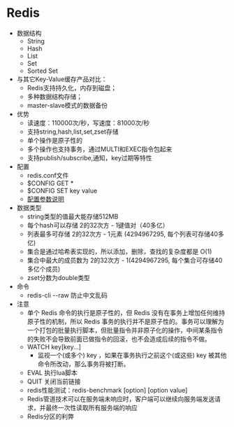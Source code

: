 # Redis
- 数据结构
    - String
    - Hash
    - List
    - Set
    - Sorted Set
- 与其它Key-Value缓存产品对比：
    - Redis支持持久化，内存到磁盘；
    - 多种数据结构存储；
    - master-slave模式的数据备份
- 优势
    - 读速度：110000次/秒，写速度：81000次/秒
    - 支持string,hash,list,set,zset存储
    - 单个操作是原子性的
    - 多个操作也支持事务，通过MULTI和EXEC指令包起来
    - 支持publish/subscribe,通知，key过期等特性
- 配置
    - redis.conf文件
    - $CONFIG GET *
    - $CONFIG SET key value
    - [配置参数说明](https://www.runoob.com/redis/redis-conf.html)
- 数据类型
    - string类型的值最大能存储512MB
    - 每个hash可以存储 2的32次方 - 1键值对（40多亿）
    - 列表最多可存储 2的32次方 - 1元素 (4294967295, 每个列表可存储40多亿)
    - 集合是通过哈希表实现的，所以添加，删除，查找的复杂度都是 O(1)
    - 集合中最大的成员数为 2的32次方 - 1(4294967295, 每个集合可存储40多亿个成员)
    - zset分数为double类型
- 命令
    - redis-cli --raw 防止中文乱码
- 注意
    - 单个 Redis 命令的执行是原子性的，但 Redis 没有在事务上增加任何维持原子性的机制，所以 Redis 事务的执行并不是原子性的。事务可以理解为一个打包的批量执行脚本，但批量指令并非原子化的操作，中间某条指令的失败不会导致前面已做指令的回滚，也不会造成后续的指令不做。
    - WATCH key[key...]
        - 监视一个(或多个) key ，如果在事务执行之前这个(或这些) key 被其他命令所改动，那么事务将被打断。
    - EVAL 执行lua脚本
    - QUIT 关闭当前链接
    - redis性能测试：redis-benchmark [option] [option value]
    - Redis管道技术可以在服务端未响应时，客户端可以继续向服务端发送请求，并最终一次性读取所有服务端的响应
    - Redis分区的利弊